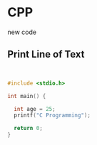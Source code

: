 # CPP
new code 

## Print Line of Text

```c


#include <stdio.h>

int main() {

  int age = 25;
  printf("C Programming");

  return 0;
}
